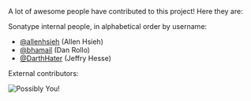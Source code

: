<!--

    Sonatype Nexus (TM) Open Source Version
    Copyright (c) 2019-present Sonatype, Inc.
    All rights reserved. Includes the third-party code listed at http://links.sonatype.com/products/nexus/oss/attributions.

    This program and the accompanying materials are made available under the terms of the Eclipse Public License Version 1.0,
    which accompanies this distribution and is available at http://www.eclipse.org/legal/epl-v10.html.

    Sonatype Nexus (TM) Professional Version is available from Sonatype, Inc. "Sonatype" and "Sonatype Nexus" are trademarks
    of Sonatype, Inc. Apache Maven is a trademark of the Apache Software Foundation. M2eclipse is a trademark of the
    Eclipse Foundation. All other trademarks are the property of their respective owners.

-->
A lot of awesome people have contributed to this project! Here they are:

Sonatype internal people, in alphabetical order by username:

* [@allenhsieh](https://github.com/allenhsieh) (Allen Hsieh)
* [@bhamail](https://github.com/bhamail) (Dan Rollo)
* [@DarthHater](https://github.com/darthhater/) (Jeffry Hesse)

External contributors:

![Possibly You!](http://i.imgur.com/A3eScYul.jpg)
